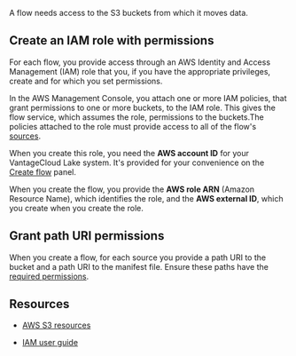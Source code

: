 
A flow needs access to the S3 buckets from which it moves data.

## Create an IAM role with permissions


For each flow, you provide access through an AWS Identity and Access Management (IAM) role that you, if you have the appropriate privileges, create and for which you set permissions.

In the AWS Management Console, you attach one or more IAM policies, that grant permissions to one or more buckets, to the IAM role. This gives the flow service, which assumes the role, permissions to the buckets.The policies attached to the role must provide access to all of the flow's [sources](npn1691594431074.md).

When you create this role, you need the **AWS account ID** for your VantageCloud Lake system. It's provided for your convenience on the [Create flow](vwc1691596425578.md) panel.

When you create the flow, you provide the **AWS role ARN** (Amazon Resource Name), which identifies the role, and the **AWS external ID**, which you create when you create the role.

## Grant path URI permissions


When you create a flow, for each source you provide a path URI to the bucket and a path URI to the manifest file. Ensure these paths have the [required permissions](npn1691594431074.md).

## Resources


-   [AWS S3 resources](https://docs.teradata.com/access/sources/dita/topic?dita:mapPath=phg1621910019905.ditamap&dita:ditavalPath=pny1626732985837.ditaval&dita:topicPath=opp1680103532746.dita)

-   [IAM user guide](https://docs.aws.amazon.com/IAM/latest/UserGuide)



